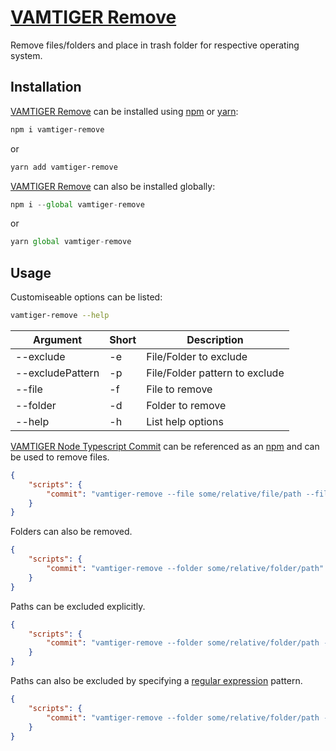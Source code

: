 # [VAMTIGER Remove](https://github.com/vamtiger-project/vamtiger-remove)
Remove files/folders and place in trash folder for respective operating system.

## Installation
[VAMTIGER Remove](https://github.com/vamtiger-project/vamtiger-remove) can be installed using [npm](https://www.npmjs.com/) or [yarn](https://yarnpkg.com/en/):
```bash
npm i vamtiger-remove
```
or
```bash
yarn add vamtiger-remove
```

[VAMTIGER Remove](https://github.com/vamtiger-project/vamtiger-remove) can also be installed globally:
```javascript
npm i --global vamtiger-remove
```
or
```javascript
yarn global vamtiger-remove
```

## Usage
Customiseable options can be listed:
```bash
vamtiger-remove --help
```
| Argument       | Short | Description                    |
|----------------|-------|--------------------------------|
| --exclude        | -e     | File/Folder to exclude         |
| --excludePattern | -p     | File/Folder pattern to exclude |
| --file           | -f     | File to remove                 |
| --folder         | -d     | Folder to remove               |
| --help           | -h     | List help options              |

[VAMTIGER Node Typescript Commit](https://github.com/vamtiger-project/vamtiger-remove) can be referenced as an [npm](https://www.npmjs.com/) and can be used to remove files.
```json
{
    "scripts": {
        "commit": "vamtiger-remove --file some/relative/file/path --file another/relative/file/path"
    }
}
```

Folders can also be removed.
```json
{
    "scripts": {
        "commit": "vamtiger-remove --folder some/relative/folder/path"
    }
}
```

Paths can be excluded explicitly.
```json
{
    "scripts": {
        "commit": "vamtiger-remove --folder some/relative/folder/path --exclude some-file.txt --exclude another-file.txt"
    }
}
```

Paths can also be excluded by specifying a [regular expression](https://developer.mozilla.org/en-US/docs/Web/JavaScript/Guide/Regular_Expressions) pattern.
```json
{
    "scripts": {
        "commit": "vamtiger-remove --folder some/relative/folder/path --excludePattern \"(some|another)-file.txt\""
    }
}
```
